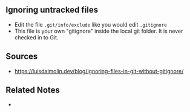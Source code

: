 ## Ignoring untracked files
- Edit the file `.git/info/exclude` like you would edit `.gitignore`
- This file is your own "gitignore" inside the local git folder. It is never checked in to Git.

## Sources
- https://luisdalmolin.dev/blog/ignoring-files-in-git-without-gitignore/

## Related Notes
- 